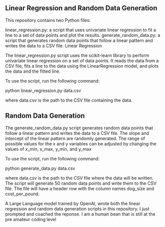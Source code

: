 ## Linear Regression and Random Data Generation

This repository contains two Python files:

linear_regression.py: a script that uses univariate linear regression to fit a line to a set of data points and plot the results.
generate_random_data.py: a script that generates random data points that follow a linear pattern and writes the data to a CSV file.
Linear Regression

The linear_regression.py script uses the scikit-learn library to perform univariate linear regression on a set of data points. It reads the data from a CSV file, fits a line to the data using the LinearRegression model, and plots the data and the fitted line.

To use the script, run the following command:

python linear_regression.py data.csv

where data.csv is the path to the CSV file containing the data.

## Random Data Generation

The generate_random_data.py script generates random data points that follow a linear pattern and writes the data to a CSV file. The slope and intercept of the linear pattern are randomly generated. The range of possible values for the x and y variables can be adjusted by changing the values of x_min, x_max, y_min, and y_max

To use the script, run the following command:

python generate_data.py data.csv

where data.csv is the path to the CSV file where the data will be written. The script will generate 50 random data points and write them to the CSV file. The file will have a header row with the column names dog_size and cost_per_pound.

A Large Language model trained by OpenAI, wrote both the linear regression and random data generation scripts in this repository. I just prompted and coached the reponse. I am a human bean that is still at the pre amateur coding level
